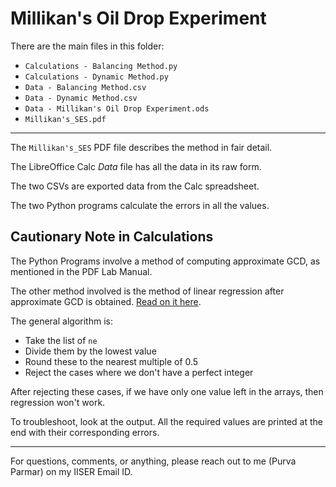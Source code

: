 # Millikan's Oil Drop Experiment

There are the main files in this folder:

- `Calculations - Balancing Method.py`
- `Calculations - Dynamic Method.py`
- `Data - Balancing Method.csv`
- `Data - Dynamic Method.csv`
- `Data - Millikan's Oil Drop Experiment.ods`
- `Millikan's_SES.pdf`

---
The `Millikan's_SES` PDF file describes the method in fair detail. 

The LibreOffice Calc *Data* file has all the data in its raw form. 

The two CSVs are exported data from the Calc spreadsheet.

The two Python programs calculate the errors in all the values.

## Cautionary Note in Calculations

The Python Programs involve a method of computing approximate GCD, as mentioned in the PDF Lab Manual.

The other method involved is the method of linear regression after approximate GCD is obtained. [Read on it here](https://stackoverflow.com/questions/445113/approximate-greatest-common-divisor).

The general algorithm is:

- Take the list of `ne`
- Divide them by the lowest value
- Round these to the nearest multiple of 0.5
- Reject the cases where we don't have a perfect integer

After rejecting these cases, if we have only one value left in the arrays, then regression won't work. 

To troubleshoot, look at the output. All the required values are printed at the end with their corresponding errors. 

---

For questions, comments, or anything, please reach out to me (Purva Parmar) on my IISER Email ID.
